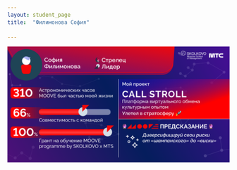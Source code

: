 ```yaml
---
layout: student_page
title:  "Филимонова София"

---
```

<img class="img-fluid" src="/img/posts/Филимонова София.png" alt="moove-1">

